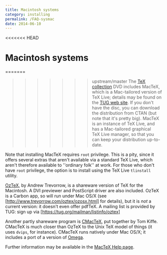 ```yaml
---
title: Macintosh systems
category: installing
permalink: /FAQ-sysmac
date: 2014-06-10
---
```


<<<<<<< HEAD
# Macintosh systems

=======
>>>>>>> upstream/master
The [TeX collection](FAQ-CD) DVD includes MacTeX,
which is a Mac-tailored version of TeX&nbsp;Live; details may be found on
the [TUG web site](https://tug.org/mactex).  If you don't
have the disc, you can download the distribution from CTAN (but
note that it's pretty big).  MacTeX is an instance of TeX&nbsp;Live,
and has a Mac-tailored graphical TeX&nbsp;Live manager, so that you can
keep your distribution up-to-date.

Note that installing MacTeX requires `root` privilege.  This
is a pity, since it offers several extras that aren't available via a
standard TeX&nbsp;Live, which aren't therefore available to ''ordinary
folk'' at work.  For those who don't have `root` privilege, the
option is to install using the TeX&nbsp;Live `tlinstall` utility.

[OzTeX](http://www.trevorrow.com/oztex/), by Andrew Trevorrow,
is a shareware version of TeX for the Macintosh.  A DVI
previewer and PostScript driver are also included.
OzTeX is a Carbon app, so will run under Mac OS/X (see
[http://www.trevorrow.com/oztex/ozosx.html] for details), but it
is _not_ a current version: it doesn't even offer pdfTeX.  A
mailing list is provided by TUG: sign up via
[https://tug.org/mailman/listinfo/oztex]

Another partly shareware program is
[CMacTeX](http://www.kiffe.com/cmactex.html), put together by
Tom Kiffe.  CMacTeX is much closer than OzTeX to the Unix TeX
model of things (it uses `dvips`, for instance).  CMacTeX
runs natively under Mac OS/X; it includes a port of a version of
[Omega](FAQ-omegaleph).

 Further information may be available in the 
 [MacTeX Help page](http://www.tug.org/mactex/gettinghelp.html).


